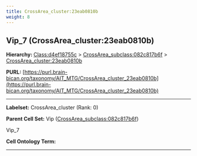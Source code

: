 ```yaml
---
title: CrossArea_cluster:23eab0810b
weight: 8
---
```

## Vip_7 (CrossArea_cluster:23eab0810b)
<b>Hierarchy: </b>
[Class:d4ef18755c](../Class_d4ef18755c) >
[CrossArea_subclass:082c817b6f](../CrossArea_subclass_082c817b6f) >
[CrossArea_cluster:23eab0810b](../CrossArea_cluster_23eab0810b)

**PURL:** [https://purl.brain-bican.org/taxonomy/AIT_MTG/CrossArea_cluster_23eab0810b](https://purl.brain-bican.org/taxonomy/AIT_MTG/CrossArea_cluster_23eab0810b)

---


**Labelset:** CrossArea_cluster (Rank: 0)

**Parent Cell Set:** Vip ([CrossArea_subclass:082c817b6f](../CrossArea_subclass_082c817b6f))

Vip_7


**Cell Ontology Term:** 

[MARKER GENES.]: #


---

[TRANSFERRED ANNOTATIONS.]: #


[AUTHOR ANNOTATION FIELDS.]: #

